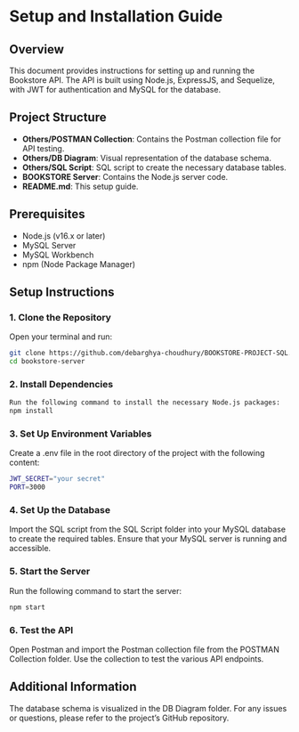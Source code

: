 # Setup and Installation Guide

## Overview

This document provides instructions for setting up and running the Bookstore API. The API is built using Node.js, ExpressJS, and Sequelize, with JWT for authentication and MySQL for the database.

## Project Structure

- **Others/POSTMAN Collection**: Contains the Postman collection file for API testing.
- **Others/DB Diagram**: Visual representation of the database schema.
- **Others/SQL Script**: SQL script to create the necessary database tables.
- **BOOKSTORE Server**: Contains the Node.js server code.
- **README.md**: This setup guide.

## Prerequisites

- Node.js (v16.x or later)
- MySQL Server
- MySQL Workbench
- npm (Node Package Manager)

## Setup Instructions

### 1. Clone the Repository

Open your terminal and run:

```bash
git clone https://github.com/debarghya-choudhury/BOOKSTORE-PROJECT-SQL.git
cd bookstore-server
```

### 2. Install Dependencies

```bash
Run the following command to install the necessary Node.js packages:
npm install
```

### 3. Set Up Environment Variables

Create a .env file in the root directory of the project with the following content:

```bash
JWT_SECRET="your secret"
PORT=3000
```

### 4. Set Up the Database

Import the SQL script from the SQL Script folder into your MySQL database to create the required tables.
Ensure that your MySQL server is running and accessible.

### 5. Start the Server

Run the following command to start the server:

```bash
npm start
```

### 6. Test the API

Open Postman and import the Postman collection file from the POSTMAN Collection folder.
Use the collection to test the various API endpoints.


## Additional Information

The database schema is visualized in the DB Diagram folder.
For any issues or questions, please refer to the project’s GitHub repository.
